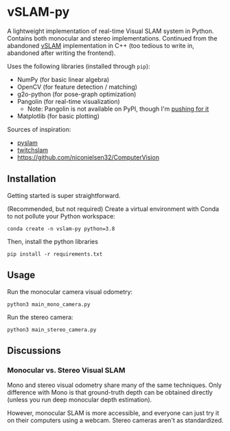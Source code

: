 # vSLAM-py
A lightweight implementation of real-time Visual SLAM system in Python. Contains both monocular and stereo implementations. Continued from the abandoned [vSLAM](https://github.com/Gongsta/vSLAM) implementation in C++ (too tedious to write in, abandoned after writing the frontend).

Uses the following libraries (installed through `pip`):
- NumPy (for basic linear algebra)
- OpenCV (for feature detection / matching)
- g2o-python (for pose-graph optimization)
- Pangolin (for real-time visualization)
    - Note: Pangolin is not available on PyPI, though I'm [pushing for it](https://github.com/stevenlovegrove/Pangolin/issues/925)
- Matplotlib (for basic plotting)


Sources of inspiration:
- [pyslam](https://github.com/luigifreda/pyslam/tree/master)
- [twitchslam](https://github.com/geohot/twitchslam/blob/master/slam.py)
- https://github.com/niconielsen32/ComputerVision


## Installation
Getting started is super straightforward.

(Recommended, but not required) Create a virtual environment with Conda to not pollute your Python workspace:
```
conda create -n vslam-py python=3.8
```

Then, install the python libraries
```
pip install -r requirements.txt
```

## Usage

Run the monocular camera visual odometry:
```
python3 main_mono_camera.py
```

Run the stereo camera:
```
python3 main_stereo_camera.py
```

## Discussions

### Monocular vs. Stereo Visual SLAM

Mono and stereo visual odometry share many of the same techniques.
Only difference with Mono is that ground-truth depth can be obtained directly (unless you run deep monocular depth estimation).

However, monocular SLAM is more accessible, and everyone can just try it on their computers using a webcam. Stereo cameras aren't as standardized.
